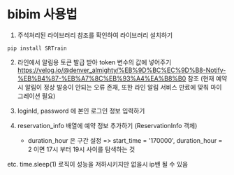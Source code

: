 # bibim 사용법
1. 주석처리된 라이브러리 참조를 확인하여 라이브러리 설치하기
```shell
pip install SRTrain
```
2. 라인에서 알림용 토큰 발급 받아 token 변수의 값에 넣어주기 <br>
https://velog.io/@denver_almighty/%EB%9D%BC%EC%9D%B8-Notify-%EB%B4%87-%EB%A7%8C%EB%93%A4%EA%B8%B0 참조
(현재 예약시 알림이 정상 발송이 안되는 오류 존재, 또한 라인 알림 서비스 만료에 맞춰 마이그레이션 필요)

3. loginId, password 에 본인 로그인 정보 입력하기

4. reservation_info 배열에 예약 정보 추가하기 (ReservationInfo 객체)
   - duration_hour 은 구간 설정 => start_time = '170000', duration_hour = 2 이면 17시 부터 19시 사이를 탐색하는 것

etc.
  time.sleep(1) 로직이 성능을 저하시키지만 없을시 ip밴 될 수 있음
